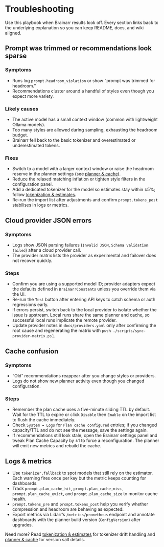 # Troubleshooting

Use this playbook when Brainarr results look off. Every section links back to the underlying explanation so you can keep README, docs, and wiki aligned.

## Prompt was trimmed or recommendations look sparse

### Symptoms

- Runs log `prompt.headroom_violation` or show “prompt was trimmed for headroom.”
- Recommendations cluster around a handful of styles even though you expect more variety.

### Likely causes

- The active model has a small context window (common with lightweight Ollama models).
- Too many styles are allowed during sampling, exhausting the headroom budget.
- Brainarr fell back to the basic tokenizer and overestimated or underestimated tokens.

### Fixes

- Switch to a model with a larger context window or raise the headroom reserve in the planner settings (see [planner & cache](./planner-and-cache.md)).
- Reduce the relaxed matching inflation or tighten style filters in the configuration panel.
- Add a dedicated tokenizer for the model so estimates stay within ±5%; follow [tokenization & estimates](./tokenization-and-estimates.md).
- Re-run the import list after adjustments and confirm `prompt.tokens_post` stabilises in logs or metrics.

## Cloud provider JSON errors

### Symptoms

- Logs show JSON parsing failures (`Invalid JSON`, `Schema validation failed`) after a cloud provider call.
- The provider matrix lists the provider as experimental and failover does not recover quickly.

### Steps

- Confirm you are using a supported model ID; provider adapters expect the defaults defined in `BrainarrConstants` unless you override them via the UI.
- Re-run the `Test` button after entering API keys to catch schema or auth regressions early.
- If errors persist, switch back to the local provider to isolate whether the issue is upstream. Local runs share the same planner and cache, so successful local runs implicate the remote provider.
- Update provider notes in `docs/providers.yaml` only after confirming the root cause and regenerating the matrix with `pwsh ./scripts/sync-provider-matrix.ps1`.

## Cache confusion

### Symptoms

- “Old” recommendations reappear after you change styles or providers.
- Logs do not show new planner activity even though you changed configuration.

### Steps

- Remember the plan cache uses a five-minute sliding TTL by default. Wait for the TTL to expire or click `Disable` then `Enable` on the import list to flush the cache immediately.
- Check `System → Logs` for `Plan cache configured` entries; if you changed capacity/TTL and do not see the message, save the settings again.
- If recommendations still look stale, open the Brainarr settings panel and tweak Plan Cache Capacity by ±1 to force a reconfiguration. The planner will emit new metrics and rebuild the cache.

## Logs & metrics

- Use `tokenizer.fallback` to spot models that still rely on the estimator. Each warning fires once per key but the metric keeps counting for dashboards.
- Track `prompt.plan_cache_hit`, `prompt.plan_cache_miss`, `prompt.plan_cache_evict`, and `prompt.plan_cache_size` to monitor cache health.
- `prompt.tokens_pre` and `prompt.tokens_post` help you verify whether compression and headroom are behaving as expected.
- Export metrics via Lidarr’s `/metrics/prometheus` endpoint and annotate dashboards with the planner build version (`ConfigVersion`) after upgrades.

Need more? Read [tokenization & estimates](./tokenization-and-estimates.md) for tokenizer drift handling and [planner & cache](./planner-and-cache.md) for version salt details.
